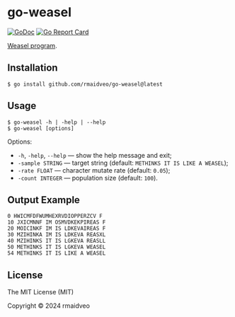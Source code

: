 # go-weasel

[![GoDoc](https://godoc.org/github.com/rmaidveo/go-weasel?status.svg)](https://godoc.org/github.com/rmaidveo/go-weasel)
[![Go Report Card](https://goreportcard.com/badge/github.com/rmaidveo/go-weasel)](https://goreportcard.com/report/github.com/rmaidveo/go-weasel)

[Weasel program](https://en.wikipedia.org/wiki/Weasel_program).

## Installation

```
$ go install github.com/rmaidveo/go-weasel@latest
```

## Usage

```
$ go-weasel -h | -help | --help
$ go-weasel [options]
```

Options:

- `-h`, `-help`, `--help` &mdash; show the help message and exit;
- `-sample STRING` &mdash; target string (default: `METHINKS IT IS LIKE A WEASEL`);
- `-rate FLOAT` &mdash; character mutate rate (default: `0.05`);
- `-count INTEGER` &mdash; population size (default: `100`).

## Output Example

```
0 HWICMFDFWUMHEXRVDIOPPERZCV F
10 JXICMNNF IM OSMVDKEKPIREAS F
20 MOICINKF IM IS LDKEVAIREAS F
30 MZIHINKA IM IS LDKEVA REASXL
40 MZIHINKS IT IS LGKEVA REASLL
50 METHINKS IT IS LGKEVA WEASEL
54 METHINKS IT IS LIKE A WEASEL
```

## License

The MIT License (MIT)

Copyright &copy; 2024 rmaidveo

